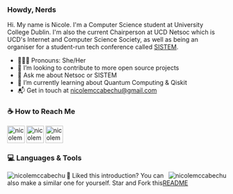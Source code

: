 ### Howdy, Nerds

Hi. My name is Nicole. I'm a Computer Science student at University College Dublin. I'm also the current Chairperson at UCD Netsoc which is UCD's Internet and Computer Science Society, as well as being an organiser for a student-run tech conference called [SISTEM](https://sistem.intersocs.ie/).


* 👩🏻‍💻 Pronouns: She/Her
* 👯 I’m looking to contribute to more open source projects
* 💬 Ask me about Netsoc or SISTEM
* 🌱 I’m currently learning about Quantum Computing & Qiskit
* 📬 Get in touch at nicolemccabechu@gmail.com


### ☕️ How to Reach Me

<p align="left">
  <a href="https://www.linkedin.com/in/nicolemccabechu/" target="blank"><img align="center" src="https://cdn.jsdelivr.net/npm/simple-icons@3.0.1/icons/linkedin.svg" alt="nicolemccabechu" height="40" width="40" /></a>
<a href="https://www.twitter.com/nicolemccabechu/" target="blank"><img align="center" src="https://cdn.jsdelivr.net/npm/simple-icons@3.0.1/icons/twitter.svg" alt="nicolemccabechu" height="40" width="40" /></a>
<a href="https://www.instagram.com/nicolemccabechu/" target="blank"><img align="center" src="https://cdn.jsdelivr.net/npm/simple-icons@3.0.1/icons/instagram.svg" alt="nicolemccabechu" height="40" width="40" /></a>
</p>

### 💻 Languages & Tools
<img align="left" src="https://github-readme-stats.vercel.app/api?username=nicolemccabechu&show_icons=true&theme=synthwave" alt="nicolemccabechu" />
<img align="right" src="https://github-readme-stats.vercel.app/api/top-langs/?username=nicolemccabechu&show_icons=true&theme=synthwave" alt="nicolemccabechu" />

📌 Liked this introduction? You can also make a similar one for yourself. Star and Fork this[README](https://github.com/nicolemccabechu/nicolemccabechu)
